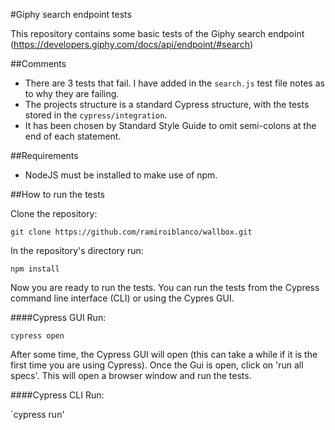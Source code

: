 #Giphy search endpoint tests

This repository contains some basic tests of the Giphy search endpoint (https://developers.giphy.com/docs/api/endpoint/#search)

##Comments

- There are 3 tests that fail. I have added in the `search.js` test file notes as to why they are failing.
- The projects structure is a standard Cypress structure, with the tests stored in the `cypress/integration`.
- It has been chosen by Standard Style Guide to omit semi-colons at the end of each statement.

##Requirements

- NodeJS must be installed to make use of npm.

##How to run the tests

Clone the repository:

`git clone https://github.com/ramiroiblanco/wallbox.git`

In the repository's directory run:

`npm install`

Now you are ready to run the tests. You can run the tests from the Cypress command line interface (CLI) or using the Cypres GUI.

####Cypress GUI
Run:

`cypress open`

After some time, the Cypress GUI will open (this can take a while if it is the first time you are using Cypress).
Once the Gui is open, click on 'run all specs'. This will open a browser window and run the tests.

####Cypress CLI
Run:

`cypress run'
